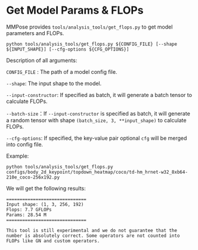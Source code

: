 # Get Model Params & FLOPs

MMPose provides `tools/analysis_tools/get_flops.py` to get model parameters and FLOPs.

```shell
python tools/analysis_tools/get_flops.py ${CONFIG_FILE} [--shape ${INPUT_SHAPE}] [--cfg-options ${CFG_OPTIONS}]
```

Description of all arguments:

`CONFIG_FILE` : The path of a model config file.

`--shape`: The input shape to the model.

`--input-constructor`: If specified as batch, it will generate a batch tensor to calculate FLOPs.

`--batch-size`：If `--input-constructor` is specified as batch, it will generate a random tensor with shape `(batch_size, 3, **input_shape)` to calculate FLOPs.

`--cfg-options`: If specified, the key-value pair optional `cfg` will be merged into config file.

Example:

```shell
python tools/analysis_tools/get_flops.py configs/body_2d_keypoint/topdown_heatmap/coco/td-hm_hrnet-w32_8xb64-210e_coco-256x192.py
```

We will get the following results:

```text
==============================
Input shape: (1, 3, 256, 192)
Flops: 7.7 GFLOPs
Params: 28.54 M
==============================
```

```{note}
This tool is still experimental and we do not guarantee that the number is absolutely correct. Some operators are not counted into FLOPs like GN and custom operators.
```
